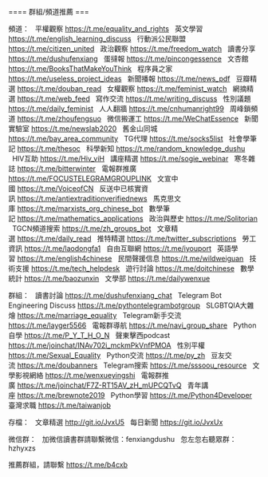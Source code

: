==== 群組/頻道推薦 ===

頻道：
  平權觀察 https://t.me/equality_and_rights
  英文學習 https://t.me/english_learning_discuss
  行動派公民聯盟 https://t.me/citizen_united
  政治觀察 https://t.me/freedom_watch
  讀書分享 https://t.me/dushufenxiang
  蛋撻報 https://t.me/pincongessence
  文杏館 https://t.me/BooksThatMakeYouThink
  程序員之家 https://t.me/useless_project_ideas
  新聞播報 https://t.me/news_pdf
  豆瓣精選 https://t.me/douban_read
  女權觀察 https://t.me/feminist_watch
  網摘精選 https://t.me/web_feed
  寫作交流 https://t.me/writing_discuss
  性別議題 https://t.me/daily_feminist
  人人翻牆 https://t.me/cnhumanright99
  周峰鎖頻道 https://t.me/zhoufengsuo
  微信搬運工 https://t.me/WeChatEssence
  新聞實驗室 https://t.me/newslab2020
  舊金山同城 https://t.me/bay_area_community
  TG代理 https://t.me/socks5list
  社會學筆記 https://t.me/thesoc
  科學新知 https://t.me/random_knowledge_dushu
  HIV互助 https://t.me/Hiv_viH
  講座精選 https://t.me/sogie_webinar
  寒冬雜誌 https://t.me/bitterwinter
  電報群推廣 https://t.me/FOCUSTELEGRAMGROUPLINK
  文宣中國 https://t.me/VoiceofCN
  反送中已核實資訊 https://t.me/antiextraditionverifiednews
  馬克思文庫 https://t.me/marxists_org_chinese_bot
  數學筆記 https://t.me/mathematics_applications
  政治與歷史 https://t.me/Solitorian
  TGCN頻道搜索 https://t.me/zh_groups_bot
  文章精選 https://t.me/daily_read
  推特精選 https://t.me/twitter_subscriptions
  勞工資訊 https://t.me/laodongfa1
  自由互聯網 https://t.me/iyouport
  英語學習 https://t.me/english4chinese
  民間聲援信息 https://t.me/wildweiguan
  技術支援 https://t.me/tech_helpdesk
  遊行討論 https://t.me/doitchinese
  數學統計 https://t.me/baozunxin
  文學部 https://t.me/dailywenxue

群組：
  讀書討論 https://t.me/dushufenxiang_chat
  Telegram Bot Engineering Discuss https://t.me/pythontelegrambotgroup
  SLGBTQIA大雜燴 https://t.me/marriage_equality
  Telegram新手交流 https://t.me/layger5566
  電報群導航 https://t.me/navi_group_share
  Python自學 https://t.me/P_Y_T_H_O_N
  聲東擊西podcast https://t.me/joinchat/INAv702i_mckmPkVnfPMOA
  性別平權 https://t.me/Sexual_Equality
  Python交流 https://t.me/py_zh
  豆友交流 https://t.me/doubanners
  Telegram搜索 https://t.me/sssoou_resource
  文學影視網絡 https://t.me/wenxueyingshi
  電報群推廣 https://t.me/joinchat/F7Z-RT15AV_zH_mUPCQTvQ
  青年講座 https://t.me/brewnote2019
  Python學習 https://t.me/Python4Developer
  臺灣求職 https://t.me/taiwanjob

存檔：
  文章精選 http://git.io/JvxU5
  每日新聞 https://git.io/JvxUx

微信群：
  加微信讀書群請聯繫微信：fenxiangdushu
  忽左忽右聽眾群：hzhyxzs

推薦群組，請聯繫 https://t.me/b4cxb